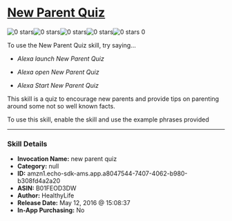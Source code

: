 # [New Parent Quiz](http://alexa.amazon.com/#skills/amzn1.echo-sdk-ams.app.a8047544-7407-4062-b980-b308fd4a2a20)
![0 stars](../../images/ic_star_border_black_18dp_1x.png)![0 stars](../../images/ic_star_border_black_18dp_1x.png)![0 stars](../../images/ic_star_border_black_18dp_1x.png)![0 stars](../../images/ic_star_border_black_18dp_1x.png)![0 stars](../../images/ic_star_border_black_18dp_1x.png) 0

To use the New Parent Quiz skill, try saying...

* *Alexa launch New Parent Quiz*

* *Alexa open New Parent Quiz*

* *Alexa Start New Parent Quiz*

This skill is a quiz to encourage new parents and provide tips on parenting around some not so well known facts.

To use this skill, enable the skill and use the example phrases provided

***

### Skill Details

* **Invocation Name:** new parent quiz
* **Category:** null
* **ID:** amzn1.echo-sdk-ams.app.a8047544-7407-4062-b980-b308fd4a2a20
* **ASIN:** B01FEOD3DW
* **Author:** HealthyLife
* **Release Date:** May 12, 2016 @ 15:08:37
* **In-App Purchasing:** No
